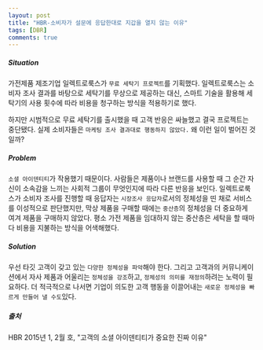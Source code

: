 ```yaml
---
layout: post
title: "HBR-소비자가 설문에 응답한대로 지갑을 열지 않는 이유"
tags: [DBR]
comments: true
---
```


##### Situation
가전제품 제조기업 일렉트로룩스가 `무료 세탁기 프로젝트`를 기획했다. 일렉트로룩스는 소비자 조사 결과를 바탕으로 세탁기를 무상으로 제공하는 대신, 스마트 기술을 활용해 세탁기의 사용 횟수에 따라 비용을 청구하는 방식을 적용하기로 했다.  

하지만 시범적으로 무료 세탁기를 출시했을 때 고객 반응은 싸늘했고 결국 프로젝트는 중단됐다. 실제 소비자들은 `마케팅 조사 결과대로 행동하지 않았다.` 왜 이런 일이 벌어진 것일까?


##### Problem
`소셜 아이덴티티`가 작용했기 때문이다. 사람들은 제품이나 브랜드를 사용할 때 그 순간 자신이 소속감을 느끼는 사회적 그룹이 무엇인지에 따라 다른 반응을 보인다. 일렉트로룩스가 소비자 조사를 진행할 때 응답자는 `시장조사 응답자`로서의 정체성을 띤 채로 서비스를 이성적으로 판단했지만, 막상 제품을 구매할 때에는 `중산층`의 정체성을 더 중요하게 여겨 제품을 구매하지 않았다. 평소 가전 제품을 임대하지 않는 중산층은 세탁을 할 때마다 비용을 지불하는 방식을 어색해했다.

##### Solution
우선 타깃 고객이 갖고 있는 `다양한 정체성을 파악`해야 한다. 그리고 고객과의 커뮤니케이션에서 자사 제품과 어울리는 `정체성을 강조`하고, `정체성의 의미를 재정의`하려는 노력이 필요하다. 더 적극적으로 나서면 기업이 의도한 고객 행동을 이끌어내는 `새로운 정체성을 빠르게 만들어 낼 수도`있다.


##### 출처
HBR 2015년 1, 2월 호, "고객의 소셜 아이덴티티가 중요한 진짜 이유"
